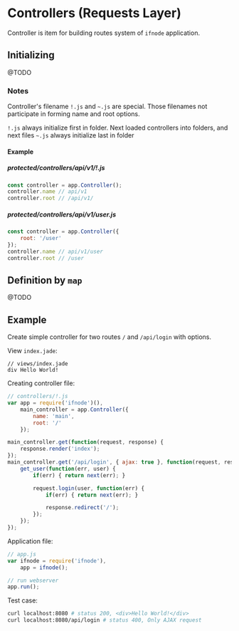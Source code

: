 # Controllers (Requests Layer)

Controller is item for building routes system of `ifnode` application.

## Initializing

@TODO

### Notes

Controller's filename `!.js` and `~.js` are special. Those filenames not participate in forming name and root options.

`!.js` always initialize first in folder. Next loaded controllers into folders, and next files
`~.js` always initialize last in folder

#### Example

##### protected/controllers/api/v1/!.js


```javascript
const controller = app.Controller();
controller.name // api/v1
controller.root // /api/v1/
```

##### protected/controllers/api/v1/user.js

```javascript
const controller = app.Controller({
    root: '/user'
});
controller.name // api/v1/user
controller.root // /user
```

## Definition by `map`

@TODO

## Example

Create simple controller for two routes `/` and `/api/login` with options.

View `index.jade`:

```jade
// views/index.jade
div Hello World!
```

Creating controller file:

```javascript
// controllers/!.js
var app = require('ifnode')(),
    main_controller = app.Controller({
        name: 'main',
        root: '/'
    });

main_controller.get(function(request, response) {
    response.render('index');
});
main_controller.get('/api/login', { ajax: true }, function(request, response, next) {
    get_user(function(err, user) {
        if(err) { return next(err); }

        request.login(user, function(err) {
            if(err) { return next(err); }

            response.redirect('/');
        });
    });
});
```

Application file:

```javascript
// app.js    
var ifnode = require('ifnode'),
    app = ifnode();

// run webserver
app.run();
```

Test case:

```bash
curl localhost:8080 # status 200, <div>Hello World!</div>
curl localhost:8080/api/login # status 400, Only AJAX request
```